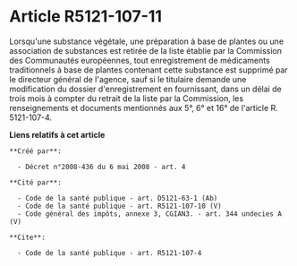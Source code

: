 # Article R5121-107-11

Lorsqu'une substance végétale, une préparation à base de plantes ou une association de substances est retirée de la liste
établie par la Commission des Communautés européennes, tout enregistrement de médicaments traditionnels à base de plantes
contenant cette substance est supprimé par le directeur général de l'agence, sauf si le titulaire demande une modification du
dossier d'enregistrement en fournissant, dans un délai de trois mois à compter du retrait de la liste par la Commission, les
renseignements et documents mentionnés aux 5°, 6° et 16° de l'article R. 5121-107-4.

**Liens relatifs à cet article**

	**Créé par**:

	  - Décret n°2008-436 du 6 mai 2008 - art. 4

	**Cité par**:

	  - Code de la santé publique - art. D5121-63-1 (Ab)
	  - Code de la santé publique - art. R5121-107-10 (V)
	  - Code général des impôts, annexe 3, CGIAN3. - art. 344 undecies A (V)

	**Cite**:

	  - Code de la santé publique - art. R5121-107-4

